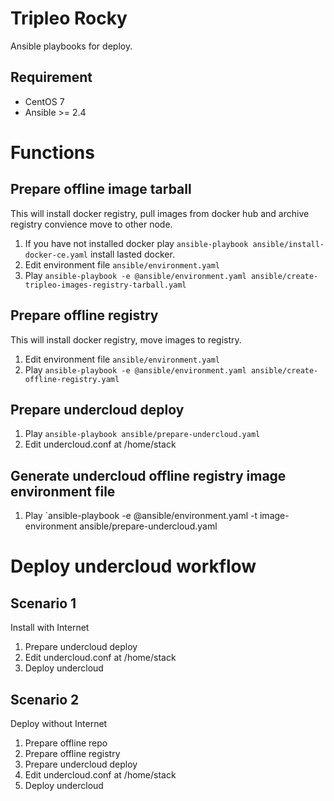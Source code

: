 # Tripleo Rocky
Ansible playbooks for deploy.

## Requirement
* CentOS 7
* Ansible >= 2.4

# Functions
## Prepare offline image tarball
This will install docker registry, pull images from docker hub and archive
registry convience move to other node.

1. If you have not installed docker play 
   `ansible-playbook ansible/install-docker-ce.yaml` install lasted docker.
2. Edit environment file `ansible/environment.yaml`
3. Play 
`ansible-playbook -e @ansible/environment.yaml ansible/create-tripleo-images-registry-tarball.yaml`

## Prepare offline registry
This will install docker registry, move images to registry.

1. Edit environment file `ansible/environment.yaml`
2. Play
`ansible-playbook -e @ansible/environment.yaml ansible/create-offline-registry.yaml`

## Prepare undercloud deploy
1. Play
`ansible-playbook ansible/prepare-undercloud.yaml`
2. Edit undercloud.conf at /home/stack

## Generate undercloud offline registry image environment file
1. Play
`ansible-playbook -e @ansible/environment.yaml -t image-environment ansible/prepare-undercloud.yaml
# Deploy undercloud workflow

## Scenario 1
Install with Internet
1. Prepare undercloud deploy
2. Edit undercloud.conf at /home/stack
3. Deploy undercloud

## Scenario 2
Deploy without Internet
1. Prepare offline repo
2. Prepare offline registry
3. Prepare undercloud deploy
4. Edit undercloud.conf at /home/stack
5. Deploy undercloud
